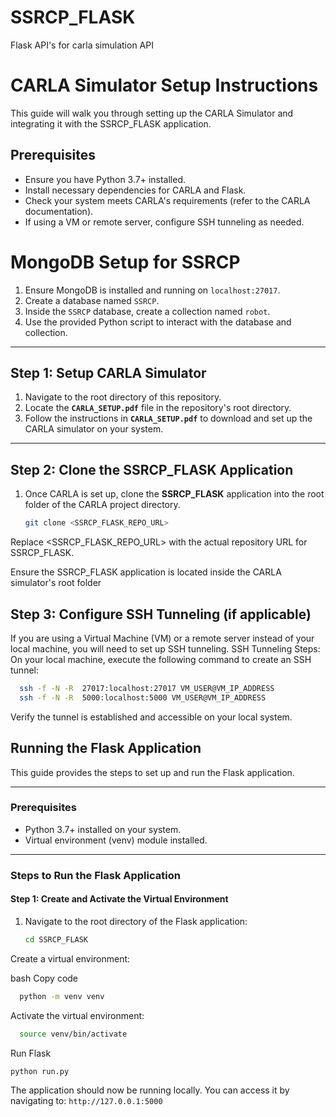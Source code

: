 # SSRCP_FLASK
Flask API's for carla simulation API

# CARLA Simulator Setup Instructions  

This guide will walk you through setting up the CARLA Simulator and integrating it with the SSRCP_FLASK application.  

## Prerequisites  

- Ensure you have Python 3.7+ installed.  
- Install necessary dependencies for CARLA and Flask.  
- Check your system meets CARLA's requirements (refer to the CARLA documentation).  
- If using a VM or remote server, configure SSH tunneling as needed.  


# MongoDB Setup for SSRCP  

1. Ensure MongoDB is installed and running on `localhost:27017`.  
2. Create a database named `SSRCP`.  
3. Inside the `SSRCP` database, create a collection named `robot`.  
4. Use the provided Python script to interact with the database and collection.  


---

## Step 1: Setup CARLA Simulator  

1. Navigate to the root directory of this repository.  
2. Locate the **`CARLA_SETUP.pdf`** file in the repository's root directory.  
3. Follow the instructions in **`CARLA_SETUP.pdf`** to download and set up the CARLA simulator on your system.  

---

## Step 2: Clone the SSRCP_FLASK Application  

1. Once CARLA is set up, clone the **SSRCP_FLASK** application into the root folder of the CARLA project directory.  
   ```bash  
   git clone <SSRCP_FLASK_REPO_URL>

Replace <SSRCP_FLASK_REPO_URL> with the actual repository URL for SSRCP_FLASK.

Ensure the SSRCP_FLASK application is located inside the CARLA simulator's root folder


## Step 3: Configure SSH Tunneling (if applicable)

If you are using a Virtual Machine (VM) or a remote server instead of your local machine, you will need to set up SSH tunneling.
SSH Tunneling Steps:
On your local machine, execute the following command to create an SSH tunnel:

```bash
  ssh -f -N -R  27017:localhost:27017 VM_USER@VM_IP_ADDRESS
  ssh -f -N -R  5000:localhost:5000 VM_USER@VM_IP_ADDRESS

```

Verify the tunnel is established and accessible on your local system.

   
## Running the Flask Application  

This guide provides the steps to set up and run the Flask application.  

---

### Prerequisites  

- Python 3.7+ installed on your system.  
- Virtual environment (venv) module installed.  

---

### Steps to Run the Flask Application  

#### Step 1: Create and Activate the Virtual Environment  

1. Navigate to the root directory of the Flask application:  
   ```bash  
   cd SSRCP_FLASK  

Create a virtual environment:

bash
Copy code
```bash
  python -m venv venv
```
Activate the virtual environment:
```bash
  source venv/bin/activate  
```

Run Flask
```bash
python run.py  
```

The application should now be running locally. You can access it by navigating to: `http://127.0.0.1:5000`






